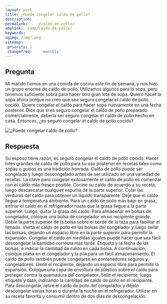 ```yaml
---
layout: post
title: ¿Puede congelar caldo de pollo?  
description: 
permalink:     /caldo-de-pollo/
amplink:  /amp/caldo-de-pollo/
keywords: 
ogimg: /img/.png
sitemap:
 priority: 1
 changefreq:    'monthly'
---
```




## Pregunta

Mi marido fuimos en una comida de cocina este fin de semana, y nos hizo un grupo enorme de caldo de pollo. Utilizamos algunos para la sopa, pero tenemos suficiente sobra para hacer otro gran lote de sopa. Quiero hacer la sopa ahora porque no creo que sea seguro congelar el caldo de pollo cocido. Quiere congelar el caldo para hacer sopa nuevamente en una fecha posterior. Dice que si es seguro congelar el caldo de pollo preparado comercialmente, debería ser seguro congelar el caldo de pollo hecho en casa. Entonces, ¿es seguro congelar el caldo de pollo cocido?


![¿Puede congelar caldo de pollo?](https://sepuedecongelar.com/img/ "¿Puede congelar caldo de pollo?" )


## Respuesta

Su esposo tiene razón, es seguro congelar el caldo de pollo cocido. Hacer lotes grandes de caldo de pollo para su uso posterior en recetas tales como sopas o guisos es una tradición honrada. Caldo de pollo puede ser congelado y luego descongelado antes de ser utilizado en una variedad de recetas.
La clave para congelar exitosamente el caldo de pollo es comenzar con el caldo más fresco posible. Cocine su caldo de acuerdo a su receta, luego descascarar cualquier espuma de la parte superior. Colar las verduras del caldo para obtener un líquido transparente. Deje que el caldo llegue a temperatura ambiente. Para un caldo de pollo más bajo en grasa, enfriar el caldo en el refrigerador hasta que la grasa llegue a la parte superior. Luego, quitar la grasa del caldo.
Para almacenar en bolsas de congelador, coloque una bolsa de congelador en un recipiente grande. Doble la parte superior de la bolsa sobre el borde de la taza para facilitar el llenado. Vierta el caldo de pollo en las bolsas del congelador y luego sellar las bolsas, dejando un espacio libre en la parte superior para permitir la expansión. Congelar el caldo en medidas iguales puede hacer que sea fácil descongelar la cantidad correcta más tarde. Etiqueta y la fecha de las bolsas, e indicar la cantidad de caldo en cada bolsa. A continuación, coloque plana en el congelador y la pila para un fácil almacenamiento. El caldo de pollo también puede congelarse en contenedores seguros y congeladores. Llene el recipiente, dejando un espacio libre para permitir la expansión. Coloque una capa de envoltura de plástico sobre el caldo para proteger contra la quemadura del congelador. Selle el recipiente, luego etiquete y date, indicando la cantidad de caldo de pollo en el recipiente.
Para descongelar, retire el caldo de pollo del congelador y déjelo descongelar varias horas o durante la noche en el refrigerador. Utilizar en su receta favorita y consumir dentro de dos días de descongelación.